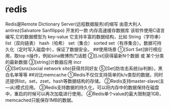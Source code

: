 # redis
Redis是Remote Dictionary Server(远程数据服务)的缩写
由意大利人 antirez(Salvatore Sanfilippo)  开发的一款 内存高速缓存数据库
该软件使用C语言编写,它的数据模型为 key-value
它支持丰富的数据结构，比如 String（字符串）list（双向链表）  hash（哈希） set（集合） sorted set（有序集合）。数据可持久化（定时写入磁盘中），保证了数据安全。
##使用场景
①[Sort Set]排行榜应用，取top n操作，例如sina微博热门话题
②[List]获得最新N个数据 或 某个分类的最新数据
③[string]计数器应用 incr  
④[Set]sns(social network site)获得共同好友
⑤[Set]防攻击系统(ip判断)，黑白名单等等
##对比memcache
①Redis不仅仅支持简单的k/v类型的数据，同时还提供list，set，zset，hash等数据结构的存储。
②Redis支持master-slave(主—从)模式应用。
③Redis支持数据的持久化，可以将内存中的数据保持在磁盘中，重启的时候可以再次加载进行使用。
④Redis单个value的最大限制是1GB， memcached只能保存1MB的数据。

